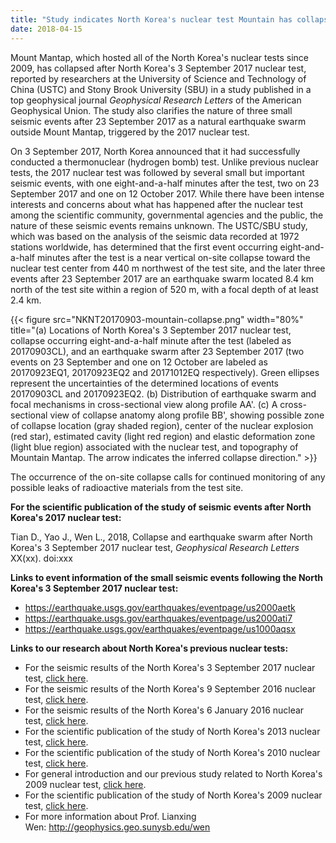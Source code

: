 ```yaml
---
title: "Study indicates North Korea's nuclear test Mountain has collapsed"
date: 2018-04-15
---
```


Mount Mantap, which hosted all of the North Korea's nuclear tests since
2009, has collapsed after North Korea's 3 September 2017 nuclear test,
reported by researchers at the University of Science and Technology of
China (USTC) and Stony Brook University (SBU) in a study published in a
top geophysical journal *Geophysical Research Letters* of the American
Geophysical Union. The study also clarifies the nature of three small
seismic events after 23 September 2017 as a natural earthquake swarm
outside Mount Mantap, triggered by the 2017 nuclear test.

On 3 September 2017, North Korea announced that it had successfully
conducted a thermonuclear (hydrogen bomb) test. Unlike previous nuclear
tests, the 2017 nuclear test was followed by several small but important
seismic events, with one eight-and-a-half minutes after the test, two on
23 September 2017 and one on 12 October 2017. While there have been
intense interests and concerns about what has happened after the nuclear
test among the scientific community, governmental agencies and the
public, the nature of these seismic events remains unknown. The USTC/SBU
study, which was based on the analysis of the seismic data recorded at
1972 stations worldwide, has determined that the first event occurring
eight-and-a-half minutes after the test is a near vertical on-site
collapse toward the nuclear test center from 440 m northwest of the test
site, and the later three events after 23 September 2017 are an
earthquake swarm located 8.4 km north of the test site within a region
of 520 m, with a focal depth of at least 2.4 km.

{{< figure src="NKNT20170903-mountain-collapse.png" width="80%" title="(a) Locations of North Korea's 3 September 2017 nuclear test, collapse occurring eight-and-a-half minute after the test (labeled as 20170903CL), and an earthquake swarm after 23 September 2017 (two events on 23 September and one on 12 October are labeled as 20170923EQ1, 20170923EQ2 and 20171012EQ respectively). Green ellipses represent the uncertainties of the determined locations of events 20170903CL and 20170923EQ2. (b) Distribution of earthquake swarm and focal mechanisms in cross-sectional view along profile AA'. (c) A cross-sectional view of collapse anatomy along profile BB', showing possible zone of collapse location (gray shaded region), center of the nuclear explosion (red star), estimated cavity (light red region) and elastic deformation zone (light blue region) associated with the nuclear test, and topography of Mountain Mantap. The arrow indicates the inferred collapse direction." >}}

The occurrence of the on-site collapse calls for continued monitoring of
any possible leaks of radioactive materials from the test site.

**For the scientific publication of the study of seismic events after
North Korea's 2017 nuclear test:**

Tian D., Yao J., Wen L., 2018, Collapse and earthquake swarm after North Korea's 3 September 2017 nuclear test, *Geophysical Research Letters* XX(xx). doi:xxx

**Links to event information of the small seismic events following the
North Korea's 3 September 2017 nuclear test:**

-   https://earthquake.usgs.gov/earthquakes/eventpage/us2000aetk
-   https://earthquake.usgs.gov/earthquakes/eventpage/us2000ati7
-   https://earthquake.usgs.gov/earthquakes/eventpage/us1000aqsx

**Links to our research about North Korea's previous nuclear tests:**

-   For the seismic results of the North Korea's 3 September 2017
    nuclear test, [click here](http://seis.ustc.edu.cn/en/nk-nuclear-test-20170903/).
-   For the seismic results of the North Korea's 9 September 2016
    nuclear test, [click here](http://seis.ustc.edu.cn/_s223/2016/0909/c10084a113807/page.psp).
-   For the seismic results of the North Korea's 6 January 2016 nuclear
    test, [click here](http://seis.ustc.edu.cn/_s223/2016/0909/c10084a113822/page.psp).
-   For the scientific publication of the study of North Korea's 2013
    nuclear test, [click here](http://222.195.83.195/wen/Reprints/ZhangWen13GRL.pdf).
-   For the scientific publication of the study of North Korea's 2010
    nuclear test, [click here](http://srl.geoscienceworld.org/content/early/2014/11/13/02201401170.full).
-   For general introduction and our previous study related to North
    Korea's 2009 nuclear test, [click here](http://geophysics.geo.sunysb.edu/wen/NK/index_2009.html).
-   For the scientific publication of the study of North Korea's 2009
    nuclear test, [click here](http://srl.geoscienceworld.org/cgi/content/extract/81/1/26).
-   For more information about Prof. Lianxing Wen: http://geophysics.geo.sunysb.edu/wen
